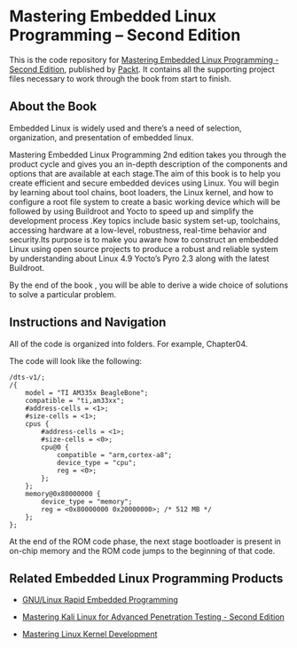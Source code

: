 # Mastering Embedded Linux Programming – Second Edition

This is the code repository for [Mastering Embedded Linux Programming - Second Edition](https://www.packtpub.com/networking-and-servers/mastering-embedded-linux-programming-second-edition?utm_source=github&utm_medium=repository&utm_campaign=9781787283282), published by [Packt](https://www.packtpub.com/?utm_source=github). It contains all the supporting project files necessary to work through the book from start to finish.

## About the Book
Embedded Linux is widely used and there’s a need of selection, organization, and presentation of embedded linux.

Mastering Embedded Linux Programming 2nd edition takes you through the product cycle and gives you an in-depth description of the components and options that are available at each stage.The aim of this book is to help you create efficient and secure embedded devices using Linux. You will begin by learning about tool chains, boot loaders, the Linux kernel, and how to configure a root file system to create a basic working device which will be followed by using Buildroot and Yocto to speed up and simplify the development process .Key topics include basic system set-up, toolchains, accessing hardware at a low-level, robustness, real-time behavior and security.Its purpose is to make you aware how to construct an embedded Linux using open source projects to produce a robust and reliable system by understanding about Linux 4.9 Yocto’s Pyro 2.3 along with the latest Buildroot.

By the end of the book , you will be able to derive a wide choice of solutions to solve a particular problem.

## Instructions and Navigation

All of the code is organized into folders. For example, Chapter04.


The code will look like the following:
```
/dts-v1/;
/{
    model = "TI AM335x BeagleBone";
    compatible = "ti,am33xx";
    #address-cells = <1>;
    #size-cells = <1>;
    cpus {
        #address-cells = <1>;
        #size-cells = <0>;
        cpu@0 {
            compatible = "arm,cortex-a8";
            device_type = "cpu";
            reg = <0>;
        };
    };
    memory@0x80000000 {
        device_type = "memory";
        reg = <0x80000000 0x20000000>; /* 512 MB */
    };
};
```

At the end of the ROM code phase, the next stage bootloader is present in on-chip memory and the ROM code jumps to the beginning of that code.

## Related Embedded Linux Programming Products

* [GNU/Linux Rapid Embedded Programming](https://www.packtpub.com/hardware-and-creative/gnulinux-rapid-embedded-programming?utm_source=github&utm_medium=repository&utm_campaign=9781786461803)

* [Mastering Kali Linux for Advanced Penetration Testing - Second Edition](https://www.packtpub.com/networking-and-servers/mastering-kali-linux-advanced-penetration-testing-second-edition?utm_source=github&utm_medium=repository&utm_campaign=9781787120235)

* [Mastering Linux Kernel Development](https://www.packtpub.com/application-development/mastering-linux-kernel-development?utm_source=github&utm_medium=repository&utm_campaign=9781785883057)

